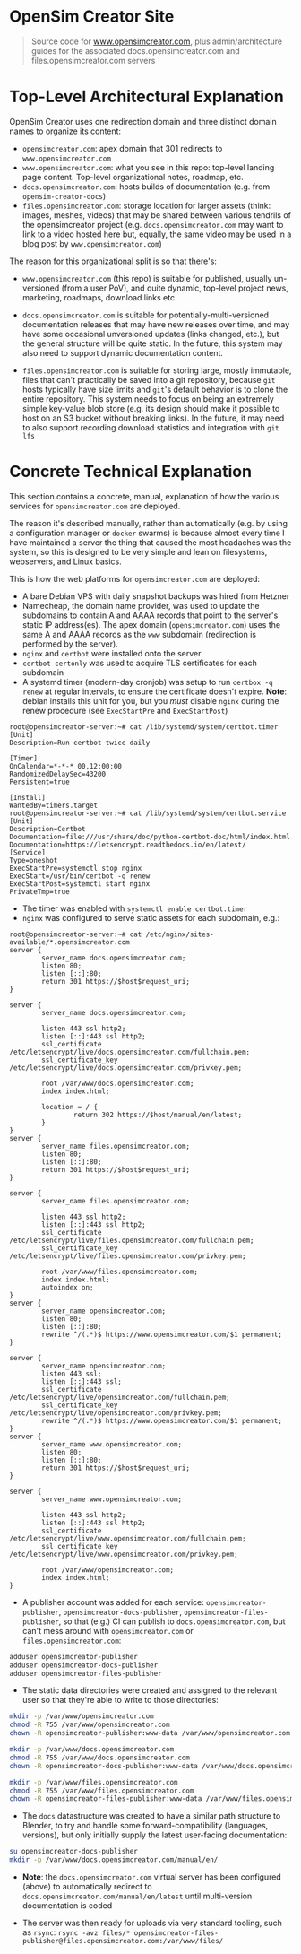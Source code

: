 # OpenSim Creator Site

> Source code for www.opensimcreator.com, plus admin/architecture guides for the
> associated docs.opensimcreator.com and files.opensimcreator.com servers


# Top-Level Architectural Explanation

OpenSim Creator uses one redirection domain and three distinct domain names to
organize its content:

- `opensimcreator.com`: apex domain that 301 redirects to `www.opensimcreator.com`
- `www.opensimcreator.com`: what you see in this repo: top-level landing page
  content. Top-level organizational notes, roadmap, etc.
- `docs.opensimcreator.com`: hosts builds of documentation (e.g. from
  `opensim-creator-docs`)
- `files.opensimcreator.com`: storage location for larger assets (think: images,
   meshes, videos) that may be shared between various tendrils of the opensimcreator
   project (e.g. `docs.opensimcreator.com` may want to link to a video hosted
   here but, equally, the same video may be used in a blog post by
   `www.opensimcreator.com`)

The reason for this organizational split is so that there's:

- `www.opensimcreator.com` (this repo) is suitable for published, usually
  un-versioned (from a user PoV), and quite dynamic, top-level project news,
  marketing, roadmaps, download links etc.

- `docs.opensimcreator.com` is suitable for potentially-multi-versioned
  documentation releases that may have new releases over time, and may have some
  occasional unversioned updates (links changed, etc.), but the general structure
  will be quite static. In the future, this system may also need to support
  dynamic documentation content.

- `files.opensimcreator.com` is suitable for storing large, mostly immutable,
  files that can't practically be saved into a git repository, because `git`
  hosts typically have size limits and  `git`'s default behavior is to clone
  the entire repository. This system needs to focus on being an extremely simple
  key-value blob store (e.g. its design should make it possible to host on an
  S3 bucket without breaking links). In the future, it may need to also support
  recording download statistics and integration with `git lfs`


# Concrete Technical Explanation

This section contains a concrete, manual, explanation of how the various services
for `opensimcreator.com` are deployed.

The reason it's described manually, rather than automatically (e.g. by using
a configuration manager or `docker` swarms) is because almost every time I have
maintained a server the thing that caused the most headaches was the system, so
this is designed to be very simple and lean on filesystems, webservers, and Linux
basics.

This is how the web platforms for `opensimcreator.com` are deployed:

- A bare Debian VPS with daily snapshot backups was hired from Hetzner
- Namecheap, the domain name provider, was used to update the subdomains to
  contain A and AAAA records that point to the server's static IP address(es). The
  apex domain (`opensimcreator.com`) uses the same A and AAAA records as the `www`
  subdomain (redirection is performed by the server).
- `nginx` and `certbot` were installed onto the server
- `certbot certonly` was used to acquire TLS certificates for each subdomain
- A systemd timer (modern-day cronjob) was setup to run `certbox -q renew` at
  regular intervals, to ensure the certificate doesn't expire. **Note**: debian
  installs this unit for you, but you _must_ disable `nginx` during the renew
  procedure (see `ExecStartPre` and `ExecStartPost`)

```text
root@opensimcreator-server:~# cat /lib/systemd/system/certbot.timer
[Unit]
Description=Run certbot twice daily

[Timer]
OnCalendar=*-*-* 00,12:00:00
RandomizedDelaySec=43200
Persistent=true

[Install]
WantedBy=timers.target
root@opensimcreator-server:~# cat /lib/systemd/system/certbot.service
[Unit]
Description=Certbot
Documentation=file:///usr/share/doc/python-certbot-doc/html/index.html
Documentation=https://letsencrypt.readthedocs.io/en/latest/
[Service]
Type=oneshot
ExecStartPre=systemctl stop nginx
ExecStart=/usr/bin/certbot -q renew
ExecStartPost=systemctl start nginx
PrivateTmp=true
```

- The timer was enabled with `systemctl enable certbot.timer`
- `nginx` was configured to serve static assets for each subdomain, e.g.:

```text
root@opensimcreator-server:~# cat /etc/nginx/sites-available/*.opensimcreator.com
server {
        server_name docs.opensimcreator.com;
        listen 80;
        listen [::]:80;
        return 301 https://$host$request_uri;
}

server {
        server_name docs.opensimcreator.com;

        listen 443 ssl http2;
        listen [::]:443 ssl http2;
        ssl_certificate /etc/letsencrypt/live/docs.opensimcreator.com/fullchain.pem;
        ssl_certificate_key /etc/letsencrypt/live/docs.opensimcreator.com/privkey.pem;

        root /var/www/docs.opensimcreator.com;
        index index.html;

        location = / {
                return 302 https://$host/manual/en/latest;
        }
}
server {
        server_name files.opensimcreator.com;
        listen 80;
        listen [::]:80;
        return 301 https://$host$request_uri;
}

server {
        server_name files.opensimcreator.com;

        listen 443 ssl http2;
        listen [::]:443 ssl http2;
        ssl_certificate /etc/letsencrypt/live/files.opensimcreator.com/fullchain.pem;
        ssl_certificate_key /etc/letsencrypt/live/files.opensimcreator.com/privkey.pem;

        root /var/www/files.opensimcreator.com;
        index index.html;
        autoindex on;
}
server {
        server_name opensimcreator.com;
        listen 80;
        listen [::]:80;
        rewrite ^/(.*)$ https://www.opensimcreator.com/$1 permanent;
}

server {
        server_name opensimcreator.com;
        listen 443 ssl;
        listen [::]:443 ssl;
        ssl_certificate /etc/letsencrypt/live/opensimcreator.com/fullchain.pem;
        ssl_certificate_key /etc/letsencrypt/live/opensimcreator.com/privkey.pem;
        rewrite ^/(.*)$ https://www.opensimcreator.com/$1 permanent;
}
server {
        server_name www.opensimcreator.com;
        listen 80;
        listen [::]:80;
        return 301 https://$host$request_uri;
}

server {
        server_name www.opensimcreator.com;

        listen 443 ssl http2;
        listen [::]:443 ssl http2;
        ssl_certificate /etc/letsencrypt/live/www.opensimcreator.com/fullchain.pem;
        ssl_certificate_key /etc/letsencrypt/live/www.opensimcreator.com/privkey.pem;

        root /var/www/opensimcreator.com;
        index index.html;
}
```

- A publisher account was added for each service: `opensimcreator-publisher`,
  `opensimcreator-docs-publisher`, `opensimcreator-files-publisher`, so that
  (e.g.) CI can publish to `docs.opensimcreator.com`, but can't mess around with
  `opensimcreator.com` or `files.opensimcreator.com`:

```bash
adduser opensimcreator-publisher
adduser opensimcreator-docs-publisher
adduser opensimcreator-files-publisher
```

- The static data directories were created and assigned to the relevant user so
  that they're able to write to those directories:

```bash
mkdir -p /var/www/opensimcreator.com
chmod -R 755 /var/www/opensimcreator.com
chown -R opensimcreator-publisher:www-data /var/www/opensimcreator.com

mkdir -p /var/www/docs.opensimcreator.com
chmod -R 755 /var/www/docs.opensimcreator.com
chown -R opensimcreator-docs-publisher:www-data /var/www/docs.opensimcreator.com

mkdir -p /var/www/files.opensimcreator.com
chmod -R 755 /var/www/files.opensimcreator.com
chown -R opensimcreator-files-publisher:www-data /var/www/files.opensimcreator.com
```

- The `docs` datastructure was created to have a similar path structure to Blender,
  to try and handle some forward-compatibility (languages, versions), but only initially
  supply the latest user-facing documentation:

```bash
su opensimcreator-docs-publisher
mkdir -p /var/www/docs.opensimcreator.com/manual/en/
```

- **Note**: the `docs.opensimcreator.com` virtual server has been configured
  (above) to automatically redirect to `docs.opensimcreator.com/manual/en/latest`
  until multi-version documentation is coded

- The server was then ready for uploads via very standard tooling, such as
  `rsync`: `rsync -avz files/* opensimcreator-files-publisher@files.opensimcreator.com:/var/www/files/`
